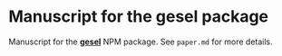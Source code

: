 # Manuscript for the gesel package

Manuscript for the [**gesel**](https://npmjs.com/package/gesel) NPM package.
See `paper.md` for more details.
